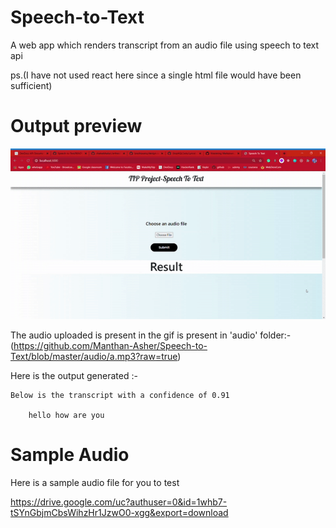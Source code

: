 # Speech-to-Text

A web app which renders transcript from an audio file using speech to text api

ps.(I have not used react here since a single html file would have been sufficient)

# Output preview

![alt text](https://github.com/Manthan-Asher/Speech-to-Text/blob/master/gif/ezgif.com-video-to-gif.gif?raw=true)

The audio uploaded is present in the gif is present in 'audio' folder:-
    (https://github.com/Manthan-Asher/Speech-to-Text/blob/master/audio/a.mp3?raw=true)

Here is the output generated :-

    Below is the transcript with a confidence of 0.91

        hello how are you

# Sample Audio

Here is a sample audio file for you to test

https://drive.google.com/uc?authuser=0&id=1whb7-tSYnGbjmCbsWihzHr1JzwO0-xgg&export=download

